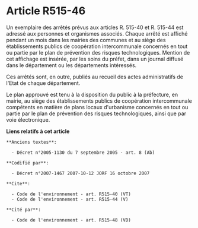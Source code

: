 # Article R515-46

Un exemplaire des arrêtés prévus aux articles R. 515-40 et R. 515-44 est adressé aux personnes et organismes associés. Chaque
arrêté est affiché pendant un mois dans les mairies des communes et au siège des établissements publics de coopération
intercommunale concernés en tout ou partie par le plan de prévention des risques technologiques. Mention de cet affichage est
insérée, par les soins du préfet, dans un journal diffusé dans le département ou les départements intéressés. 

Ces arrêtés sont, en outre, publiés au recueil des actes administratifs de l'Etat de chaque département. 

Le plan approuvé est tenu à la disposition du public à la préfecture, en mairie, au siège des établissements publics de
coopération intercommunale compétents en matière de plans locaux d'urbanisme concernés en tout ou partie par le plan de
prévention des risques technologiques, ainsi que par voie électronique.

**Liens relatifs à cet article**

	**Anciens textes**:

	  - Décret n°2005-1130 du 7 septembre 2005 - art. 8 (Ab)

	**Codifié par**:

	  - Décret n°2007-1467 2007-10-12 JORF 16 octobre 2007

	**Cite**:

	  - Code de l'environnement - art. R515-40 (VT)
	  - Code de l'environnement - art. R515-44 (V)

	**Cité par**:

	  - Code de l'environnement - art. R515-48 (VD)
